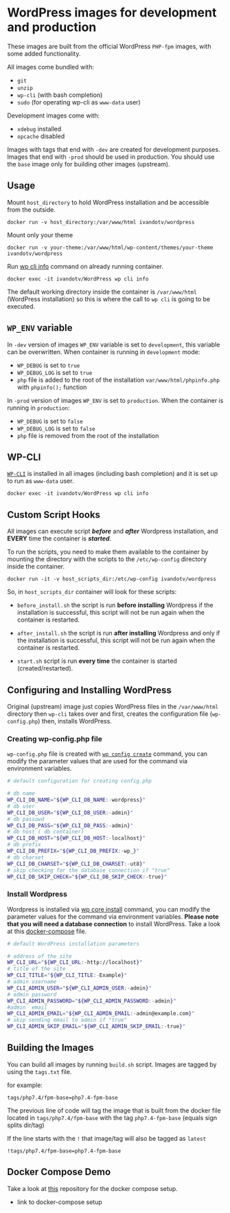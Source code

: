 # WordPress images for development and production

These images are built from the official WordPress `PHP-fpm` images, with some added functionality.

All images come bundled with:

- `git`
- `unzip`
- `wp-cli` (with bash completion)
- `sudo` (for operating wp-cli as `www-data` user)

Development images come with:

- `xdebug` installed
- `opcache` disabled

Images with tags that end with `-dev` are created for development purposes.
Images that end with `-prod` should be used in production. You should use the `base` image only for building other images (upstream).

## Usage

Mount `host_directory` to hold WordPress installation and be accessible from the outside.

`docker run -v host_directory:/var/www/html ivandotv/wordpress`

Mount only your theme

`docker run -v your-theme:/var/www/html/wp-content/themes/your-theme ivandotv/wordpress`

Run [wp cli info](https://developer.wordpress.org/cli/commands/cli/info/) command on already running container.

`docker exec -it ivandotv/WordPress wp cli info`

The default working directory inside the container is `/var/www/html` (WordPress installation) so this is where the call to `wp cli` is going to be executed.

## `WP_ENV` variable

In `-dev` version of images `WP_ENV` variable is set to `development`, this variable can be overwritten.
When container is running in `development` mode:

- `WP_DEBUG` is set to `true`
- `WP_DEBUG_LOG` is set to `true`
- `php` file is added to the root of the installation `var/www/html/phpinfo.php` with `phpinfo();` function

In `-prod` version of images `WP_ENV` is set to `production`.
When the container is running in `production`:

- `WP_DEBUG` is set to `false`
- `WP_DEBUG_LOG` is set to `false`
- `php` file is removed from the root of the installation

## WP-CLI

[`WP-CLI`](https://wp-cli.org/) is installed in all images (including bash completion) and it is set up to run as `www-data` user.

`docker exec -it ivandotv/WordPress wp cli info`

## Custom Script Hooks

All images can execute script **_before_** and **_after_** Wordpress installation, and **EVERY** time the container is **_started_**.

To run the scripts, you need to make them available to the container by mounting the directory with the scripts to the `/etc/wp-config` directory inside the container.

`docker run -it -v host_scripts_dir:/etc/wp-config ivandotv/wordpress`

So, in `host_scripts_dir` container will look for these scripts:

- `before_install.sh` the script is run **before installing** Wordpress if the installation is successful, this script will not be run again when the container is restarted.
- `after_install.sh` the script is run **after installing** Wordpress and only if the installation is successful, this script will not be run again when the container is restarted.

- `start.sh` script is run **every time** the container is started (created/restarted).

## Configuring and Installing WordPress

Original (upstream) image just copies WordPress files in the `/var/www/html` directory then `wp-cli` takes over and first, creates the configuration file (`wp-config.php`) then, installs WordPress.

### Creating wp-config.php file

`wp-config.php` file is created with [`wp config create`](https://developer.wordpress.org/cli/commands/config/create/) command, you can modify the parameter values that are used for the command via environment variables.

```bash
# default configuration for creating config.php

# db name
WP_CLI_DB_NAME="${WP_CLI_DB_NAME:-wordpress}"
# db user
WP_CLI_DB_USER="${WP_CLI_DB_USER:-admin}"
# db passowd
WP_CLI_DB_PASS="${WP_CLI_DB_PASS:-admin}"
# db host ( db container)
WP_CLI_DB_HOST="${WP_CLI_DB_HOST:-localhost}"
# db prefix
WP_CLI_DB_PREFIX="${WP_CLI_DB_PREFIX:-wp_}"
# db charset
WP_CLI_DB_CHARSET="${WP_CLI_DB_CHARSET:-ut8}"
# skip checking for the database connection if "true"
WP_CLI_DB_SKIP_CHECK="${WP_CLI_DB_SKIP_CHECK:-true}"
```

### Install Wordpress

Wordpress is installed via [wp core install](https://developer.wordpress.org/cli/commands/core/install/) command, you can modify the parameter values for the command via environment variables. **Please note that you will need a database connection** to install WordPress. Take a look at this [docker-compose](todo) file.

```bash
# default WordPress installation parameters

# address of the site
WP_CLI_URL="${WP_CLI_URL:-http://localhost}"
# title of the site
WP_CLI_TITLE="${WP_CLI_TITLE:-Example}"
# admin username
WP_CLI_ADMIN_USER="${WP_CLI_ADMIN_USER:-admin}"
# admin password
WP_CLI_ADMIN_PASSWORD="${WP_CLI_ADMIN_PASSWORD:-admin}"
#admin  email
WP_CLI_ADMIN_EMAIL="${WP_CLI_ADMIN_EMAIL:-admin@example.com}"
# skip sending email to admin if "true"
WP_CLI_ADMIN_SKIP_EMAIL="${WP_CLI_ADMIN_SKIP_EMAIL:-true}"

```

## Building the Images

You can build all images by running `build.sh` script.
Images are tagged by using the `tags.txt` file.

for example:

`tags/php7.4/fpm-base=php7.4-fpm-base`

The previous line of code will tag the image that is built from the docker file located in `tags/php7.4/fpm-base` with the tag `php7.4-fpm-base` (equals sign splits dir/tag)

If the line starts with the `!` that image/tag will also be tagged as `latest`

`!tags/php7.4/fpm-base=php7.4-fpm-base`

## Docker Compose Demo

Take a look at [this](todo) repository for the docker compose setup.

- link to docker-compose setup
